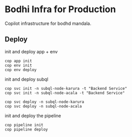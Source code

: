 # Bodhi Infra for Production
Copilot infrastructure for bodhd mandala.

## Deploy
init and deploy app + env
```
cop app init
cop env init
cop env deploy
```

init and deploy subql
```
cop svc init -n subql-node-karura -t "Backend Service"
cop svc init -n subql-node-acala -t "Backend Service"

cop svc deploy -n subql-node-karura
cop svc deploy -n subql-node-acala
```

init and deploy the pipeline
```
cop pipeline init
cop pipeline deploy
```
